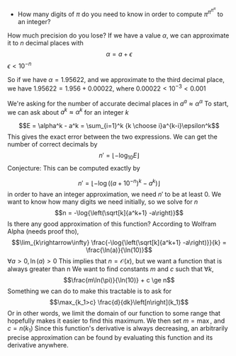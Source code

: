 - How many digits of $\pi$ do you need to know in order to compute $\pi^{\pi^{\pi^\pi}}$ to an integer?

How much precision do you lose?
If we have a value $\alpha$, we can approximate it to $n$ decimal places with
$$\alpha = a + \epsilon$$
$\epsilon < 10^{-n}$

So if we have $\alpha = 1.95622$, and we approximate to the third decimal place, we have $1.95622 = 1.956 + 0.00022$, where $0.00022 < 10^{-3} < 0.001$

We're asking for the number of accurate decimal places in $a^a \approx \alpha^{\alpha}$ 
To start, we can ask about $a^k \approx \alpha^k$ for an integer $k$

$$E = \alpha^k - a^k = \sum_{i=1}^k {k \choose i}a^{k-i}\epsilon^k$$
This gives the exact error between the two expressions. We can get the number of correct decimals by
$$n' = \lfloor -\log_{10}{E} \rfloor$$
Conjecture:
This can be computed exactly by 

$$n' = \left\lfloor -\log\left({(a+10^{-n})^k-a^k}\right)\right\rfloor$$
in order to have an integer approximation, we need $n'$ to be at least 0. We want to know how many digits we need initially, so we solve for $n$
$$n = -\log{\left(\sqrt[k]{a^k+1} -a\right)}$$
Is there any good approximation of this function?
According to Wolfram Alpha (needs proof tho), 
$$\lim_{k\rightarrow\infty} \frac{-\log{\left(\sqrt[k]{a^k+1} -a\right)}}{k} = \frac{\ln(a)}{\ln(10)}$$
$\forall a > 0, \ln(a) > 0$
This implies that $n = \mathcal{O}(x)$, but we want a function that is always greater than n
We want to find constants $m$ and $c$ such that $\forall k$,
$$\frac{m\ln(\pi)}{\ln(10)} + c \ge n$$
Something we can do to make this tractable is to ask for 
$$\max_{k_1>c} \frac{d}{dk}\left[n\right](k_1)$$
Or in other words, we limit the domain of our function to some range that hopefully makes it easier to find this maximum. We then set $m = \max$, and $c = n(k_1)$
Since this function's derivative is always decreasing, an arbitrarily precise approximation can be found by evaluating this function and its derivative anywhere. 
